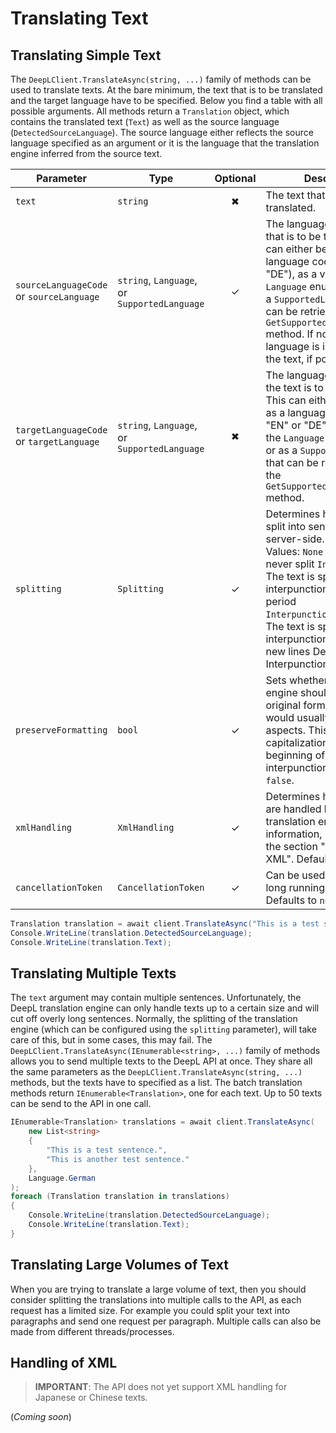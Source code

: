# Translating Text

## Translating Simple Text

The `DeepLClient.TranslateAsync(string, ...)` family of methods can be used to translate texts. At the bare minimum, the text that is to be translated and the target language have to be specified. Below you find a table with all possible arguments. All methods return a `Translation` object, which contains the translated text (`Text`) as well as the source language (`DetectedSourceLanguage`). The source language either reflects the source language specified as an argument or it is the language that the translation engine inferred from the source text.

| Parameter | Type | Optional | Description |
|-----------|------|:--------:|-------------|
| `text` | `string` | ✖ | The text that is to be translated. |
| `sourceLanguageCode` or `sourceLanguage` | `string`, `Language`, or `SupportedLanguage` | ✓ | The language of the text that is to be translated. This can either be specified as a language code (e.g. "EN" or "DE"), as a value of the `Language` enumeration, or as a `SupportedLanguage` that can be retrieved from the `GetSupportedLanguagesAsync` method. If not specified, the language is inferred from the text, if possible. |
| `targetLanguageCode` or `targetLanguage` | `string`, `Language`, or `SupportedLanguage` | ✖ | The language into which the text is to be translated. This can either be specified as a language code (e.g. "EN" or "DE"), as a value of the `Language` enumeration, or as a `SupportedLanguage` that can be retrieved from the `GetSupportedLanguagesAsync` method. |
| `splitting` | `Splitting` | ✓ | Determines how the text is split into sentences on the server-side. Supported Values:  `None` - The text is never split `Interpunction` - The text is split at interpunction symbols like a period `InterpunctionAndNewLines` - The text is split at interpunction symbols and new lines  Defaults to InterpunctionAndNewLines. |
| `preserveFormatting` | `bool` | ✓ | Sets whether the translation engine should respect the original formatting, even if it would usually correct some aspects. This includes capitalization at the beginning of sentences and interpunction. Defaults to `false`. |
| `xmlHandling` | `XmlHandling` | ✓ | Determines how XML tags are handled by the translation engine. For more information, please refer to the section "Handling of XML". Defaults to `null`. |
| `cancellationToken` | `CancellationToken` | ✓ | Can be used to cancel a long running translation. Defaults to `null`. |

```csharp
Translation translation = await client.TranslateAsync("This is a test sentence.", Language.English, Language.German, Splitting.InterpunctionAndNewLines, preserveFormatting: false);
Console.WriteLine(translation.DetectedSourceLanguage);
Console.WriteLine(translation.Text);
```

## Translating Multiple Texts

The `text` argument may contain multiple sentences. Unfortunately, the DeepL translation engine can only handle texts up to a certain size and will cut off overly long sentences. Normally, the splitting of the translation engine (which can be configured using the `splitting` parameter), will take care of this, but in some cases, this may fail. The `DeepLClient.TranslateAsync(IEnumerable<string>, ...)` family of methods allows you to send multiple texts to the DeepL API at once. They share all the same parameters as the `DeepLClient.TranslateAsync(string, ...)` methods, but the texts have to specified as a list. The batch translation methods return `IEnumerable<Translation>`, one for each text. Up to 50 texts can be send to the API in one call.

```csharp
IEnumerable<Translation> translations = await client.TranslateAsync(
    new List<string>
    {
        "This is a test sentence.",
        "This is another test sentence."
    },
    Language.German
);
foreach (Translation translation in translations)
{
    Console.WriteLine(translation.DetectedSourceLanguage);
    Console.WriteLine(translation.Text);
}
```

## Translating Large Volumes of Text

When you are trying to translate a large volume of text, then you should consider splitting the translations into multiple calls to the API, as each request has a limited size. For example you could split your text into paragraphs and send one request per paragraph. Multiple calls can also be made from different threads/processes.

## Handling of XML

> **IMPORTANT**: The API does not yet support XML handling for Japanese or Chinese texts.

(*Coming soon*)

